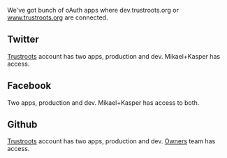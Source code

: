 We've got bunch of oAuth apps where dev.trustroots.org or www.trustroots.org are connected.

## Twitter

[Trustroots](https://twitter.com/trustroots) account has two apps, production and dev. Mikael+Kasper has access.

## Facebook

Two apps, production and dev. Mikael+Kasper has access to both.

## Github

[Trustroots](https://github.com/Trustroots) account has two apps, production and dev. [Owners](https://github.com/orgs/Trustroots/teams/owners) team has access.
